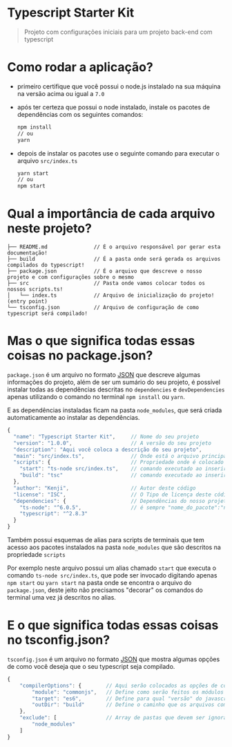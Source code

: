 # Typescript Starter Kit

> Projeto com configurações iniciais para um projeto back-end com typescript

# Como rodar a aplicação?
- primeiro certifique que você possui o node.js instalado na sua máquina na versão acima ou igual a `7.0`
- após ter certeza que possui o node instalado, instale os pacotes de dependências com os seguintes comandos:

    ```sh
    npm install
    // ou
    yarn
    ```
- depois de instalar os pacotes use o seguinte comando para executar o arquivo `src/index.ts`
    ```sh
    yarn start
    // ou 
    npm start
    ```

# Qual a importância de cada arquivo neste projeto?

```
├── README.md               // É o arquivo responsável por gerar esta documentação!
├── build                   // É a pasta onde será gerada os arquivos compilados do typescript!
├── package.json            // É o arquivo que descreve o nosso projeto e com configurações sobre o mesmo
├── src                     // Pasta onde vamos colocar todos os nossos scripts.ts!
│   └── index.ts            // Arquivo de inicialização do projeto! (entry point)
└── tsconfig.json           // Arquivo de configuração de como typescript será compilado!
```

# Mas o que significa todas essas coisas no package.json?
`package.json` é um arquivo no formato  [JSON](https://www.devmedia.com.br/o-que-e-json/23166) que descreve algumas informações do projeto, além de ser um sumário do seu projeto, é possível instalar todas as dependências descritas no `dependencies` e `devDependencies` apenas utilizando o comando no terminal `npm install` ou `yarn`.

E as dependências instaladas ficam na pasta `node_modules`, que será criada automaticamente ao instalar as dependências.

```javascript
{
  "name": "Typescript Starter Kit",     // Nome do seu projeto
  "version": "1.0.0",                   // A versão do seu projeto
  "description": "Aqui você coloca a descrição do seu projeto",
  "main": "src/index.ts",               // Onde está o arquivo principal do projeto
  "scripts": {                          // Propriedade onde é colocado shortcut para comandos no terminal
    "start": "ts-node src/index.ts",    // comando executado ao inserir `npm start` ou `yarn start`
    "build": "tsc"                      // comando executado ao inserir `npm run build` ou `yarn build`
  },
  "author": "Kenji",                    // Autor deste código
  "license": "ISC",                     // O Tipo de licença deste código
  "dependencies": {                     // Dependências do nosso projeto serão listados aqui!
    "ts-node": "^6.0.5",                // é sempre "nome_do_pacote":"numero da versão"
    "typescript": "^2.8.3"
  }
}
```

Também possui esquemas de alias para scripts de terminais que tem acesso aos pacotes instalados na pasta `node_modules` que são descritos na propriedade `scripts`

Por exemplo neste arquivo possui um alias chamado `start` que executa o comando `ts-node src/index.ts`, que pode ser invocado digitando apenas `npm start` ou `yarn start` na pasta onde se encontra o arquivo do `package.json`, deste jeito não precisamos "decorar" os comandos do terminal uma vez já descritos no alias.

# E o que significa todas essas coisas no tsconfig.json?
`tsconfig.json` é um arquivo no formato  [JSON](https://www.devmedia.com.br/o-que-e-json/23166) que mostra algumas opções de como você deseja que o seu typescript seja compilado.
```javascript
{
    "compilerOptions": {        // Aqui serão colocados as opções de compilação
        "module": "commonjs",   // Define como serão feitos os módulos (partição dos imports) do seu código
        "target": "es6",        // Define para qual "versão" do javascript você deseja compilar
        "outDir": "build"       // Define o caminho que os arquivos compilados serão gerados
    },
    "exclude": [                // Array de pastas que devem ser ignorados na hora de compilar
        "node_modules"
    ]
}
```